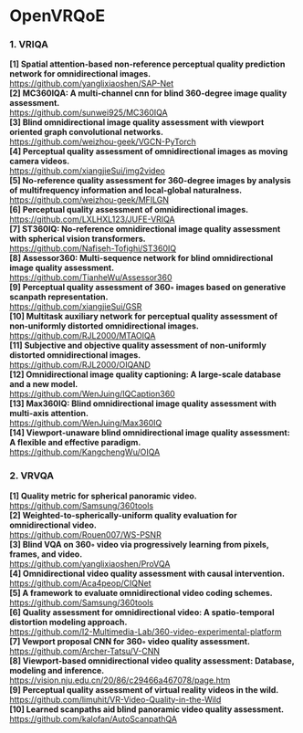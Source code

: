 # OpenVRQoE

### 1. VRIQA
**[1] Spatial attention-based non-reference perceptual quality prediction network for omnidirectional images.**<br>
<https://github.com/yanglixiaoshen/SAP-Net><br>
**[2] MC360IQA: A multi-channel cnn for blind 360-degree image quality assessment.**<br>
<https://github.com/sunwei925/MC360IQA><br>
**[3] Blind omnidirectional image quality assessment with viewport oriented graph convolutional networks.**<br>
<https://github.com/weizhou-geek/VGCN-PyTorch><br>
**[4] Perceptual quality assessment of omnidirectional images as moving camera videos.**<br>
<https://github.com/xiangjieSui/img2video><br>
**[5] No-reference quality assessment for 360-degree images by analysis of multifrequency information and local-global naturalness.**<br>
<https://github.com/weizhou-geek/MFILGN><br>
**[6] Perceptual quality assessment of omnidirectional images.**<br>
<https://github.com/LXLHXL123/JUFE-VRIQA><br>
**[7] ST360IQ: No-reference omnidirectional image quality assessment with spherical vision transformers.**<br>
<https://github.com/Nafiseh-Tofighi/ST360IQ><br>
**[8] Assessor360: Multi-sequence network for blind omnidirectional image quality assessment.**<br>
<https://github.com/TianheWu/Assessor360><br>
**[9] Perceptual quality assessment of 360◦ images based on generative scanpath representation.**<br>
<https://github.com/xiangjieSui/GSR><br>
**[10] Multitask auxiliary network for perceptual quality assessment of non-uniformly distorted omnidirectional images.**<br>
<https://github.com/RJL2000/MTAOIQA><br>
**[11] Subjective and objective quality assessment of non-uniformly distorted omnidirectional images.**<br>
<https://github.com/RJL2000/OIQAND><br>
**[12] Omnidirectional image quality captioning: A large-scale database and a new model.**<br>
<https://github.com/WenJuing/IQCaption360><br>
**[13] Max360IQ: Blind omnidirectional image quality assessment with multi-axis attention.**<br>
<https://github.com/WenJuing/Max360IQ><br>
**[14] Viewport-unaware blind omnidirectional image quality assessment: A flexible and effective paradigm.**<br>
<https://github.com/KangchengWu/OIQA><br>

### 2. VRVQA
**[1] Quality metric for spherical panoramic video.**<br>
<https://github.com/Samsung/360tools><br>
**[2] Weighted-to-spherically-uniform quality evaluation for omnidirectional video.**<br>
<https://github.com/Rouen007/WS-PSNR><br>
**[3] Blind VQA on 360◦ video via progressively learning from pixels, frames, and video.**<br>
<https://github.com/yanglixiaoshen/ProVQA><br>
**[4] Omnidirectional video quality assessment with causal intervention.**<br>
<https://github.com/Aca4peop/CIQNet><br>
**[5] A framework to evaluate omnidirectional video coding schemes.**<br>
<https://github.com/Samsung/360tools><br>
**[6] Quality assessment for omnidirectional video: A spatio-temporal distortion modeling approach.**<br>
<https://github.com/I2-Multimedia-Lab/360-video-experimental-platform><br>
**[7] Vewport proposal CNN for 360◦ video quality assessment.**<br>
<https://github.com/Archer-Tatsu/V-CNN><br>
**[8] Viewport-based omnidirectional video quality assessment: Database, modeling and inference.**<br>
<https://vision.nju.edu.cn/20/86/c29466a467078/page.htm><br>
**[9] Perceptual quality assessment of virtual reality videos in the wild.**<br>
<https://github.com/limuhit/VR-Video-Quality-in-the-Wild><br>
**[10] Learned scanpaths aid blind panoramic video quality assessment.**<br>
<https://github.com/kalofan/AutoScanpathQA><br>
